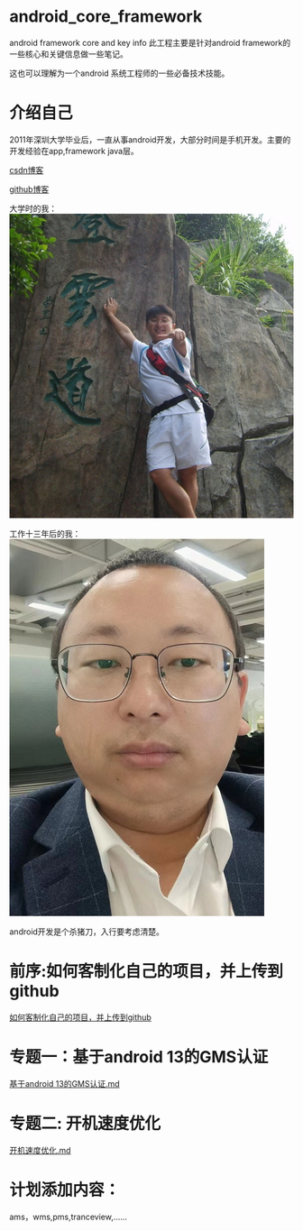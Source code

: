 # android_core_framework
android framework core and key info
此工程主要是针对android framework的一些核心和关键信息做一些笔记。

这也可以理解为一个android 系统工程师的一些必备技术技能。

# 介绍自己
2011年深圳大学毕业后，一直从事android开发，大部分时间是手机开发。主要的开发经验在app,framework java层。


[csdn博客](https://blog.csdn.net/hfreeman2008)

[github博客](https://github.com/hfreeman2008)

大学时的我：
<img src=".\Images\2008年大学.JPG">

工作十三年后的我：
<img src=".\Images\2024年工作时的照片.jpg">

android开发是个杀猪刀，入行要考虑清楚。


# 前序:如何客制化自己的项目，并上传到github
[如何客制化自己的项目，并上传到github](./上传项目至github.md)

# 专题一：基于android 13的GMS认证
[基于android 13的GMS认证.md](./专题一_基于android_13的GMS认证/基于android_13的GMS认证.md)

# 专题二: 开机速度优化
[开机速度优化.md](./专题二_开机速度优化/开机速度优化.md)

# 计划添加内容：
ams，wms,pms,tranceview,......



